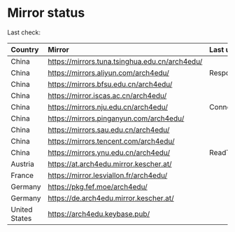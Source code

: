 <script src="./time.js"></script>
# Mirror status
Last check: <script type="text/javascript">localize(1666085782.4967911);</script>

|Country|Mirror|Last update|
|:------|:-----|:----------|
|China|https://mirrors.tuna.tsinghua.edu.cn/arch4edu/|<script type="text/javascript">localize(1666033509);</script>|
|China|https://mirrors.aliyun.com/arch4edu/|Response 404|
|China|https://mirrors.bfsu.edu.cn/arch4edu/|<script type="text/javascript">localize(1666033509);</script>|
|China|https://mirror.iscas.ac.cn/arch4edu/|<script type="text/javascript">localize(1666033509);</script>|
|China|https://mirrors.nju.edu.cn/arch4edu/|ConnectTimeout|
|China|https://mirrors.pinganyun.com/arch4edu/|<script type="text/javascript">localize(1666033509);</script>|
|China|https://mirrors.sau.edu.cn/arch4edu/|<script type="text/javascript">localize(1650446957);</script>|
|China|https://mirrors.tencent.com/arch4edu/|<script type="text/javascript">localize(1666033509);</script>|
|China|https://mirrors.ynu.edu.cn/arch4edu/|ReadTimeout|
|Austria|https://at.arch4edu.mirror.kescher.at/|<script type="text/javascript">localize(1666033509);</script>|
|France|https://mirror.lesviallon.fr/arch4edu/|<script type="text/javascript">localize(1666033509);</script>|
|Germany|https://pkg.fef.moe/arch4edu/|<script type="text/javascript">localize(1666033509);</script>|
|Germany|https://de.arch4edu.mirror.kescher.at/|<script type="text/javascript">localize(1666033509);</script>|
|United States|https://arch4edu.keybase.pub/|<script type="text/javascript">localize(1666033509);</script>|

<script src="./tablefilter/tablefilter.js"></script>
<script src="./table.js"></script>